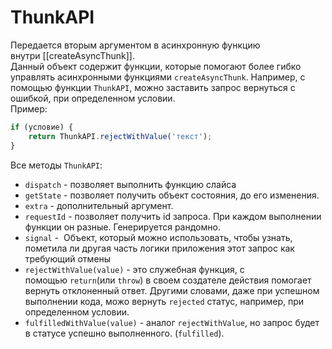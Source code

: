 # ThunkAPI

Передается вторым аргументом в асинхронную функцию внутри [[createAsyncThunk]].  
Данный объект содержит функции, которые помогают более гибко управлять асинхронными функциями `createAsyncThunk`. Например, с помощью функции `ThunkAPI`, можно заставить запрос вернуться с ошибкой, при определенном условии.  
Пример:

```jsx
if (условие) {
	return ThunkAPI.rejectWithValue('текст');
}
```

Все методы `ThunkAPI`:

- `dispatch` - позволяет выполнить функцию слайса
- `getState` - позволяет получить объект состояния, до его изменения.
- `extra` - дополнительный аргумент.
- `requestId` - позволяет получить id запроса. При каждом выполнении функции он разные. Генерируется рандомно.
- `signal` -  Объект, который можно использовать, чтобы узнать, пометила ли другая часть логики приложения этот запрос как требующий отмены
- `rejectWithValue(value)` - это служебная функция, с помощью `return`(или `throw`) в своем создателе действия помогает вернуть отклоненный ответ. Другими словами, даже при успешном выполнении кода, можо вернуть `rejected` статус, например, при определенном условии.
- `fulfilledWithValue(value)` - аналог `rejectWithValue`, но запрос будет в статусе успешно выполненного. (`fulfilled`).